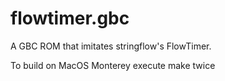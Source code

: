 # flowtimer.gbc

A GBC ROM that imitates stringflow's FlowTimer.

To build on MacOS Monterey execute make twice

